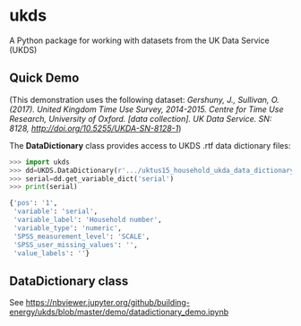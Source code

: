 # ukds
A Python package for working with datasets from the UK Data Service (UKDS)





## Quick Demo

(This demonstration uses the following dataset: *Gershuny, J., Sullivan, O. (2017). United Kingdom Time Use Survey, 2014-2015. Centre for Time Use Research, University of Oxford. [data collection]. UK Data Service. SN: 8128, <http://doi.org/10.5255/UKDA-SN-8128-1>*)

The **DataDictionary** class provides access to UKDS .rtf data dictionary files:

```python
>>> import ukds
>>> dd=UKDS.DataDictionary(r'.../uktus15_household_ukda_data_dictionary.rtf')
>>> serial=dd.get_variable_dict('serial')
>>> print(serial)

{'pos': '1',
 'variable': 'serial',
 'variable_label': 'Household number',
 'variable_type': 'numeric',
 'SPSS_measurement_level': 'SCALE',
 'SPSS_user_missing_values': '',
 'value_labels': ''}
```









## DataDictionary class



See <https://nbviewer.jupyter.org/github/building-energy/ukds/blob/master/demo/datadictionary_demo.ipynb>

